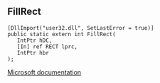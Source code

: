 ## FillRect

```
[DllImport("user32.dll", SetLastError = true)]
public static extern int FillRect(
   IntPtr hDC,
   [In] ref RECT lprc,
   IntPtr hbr
);
```

[Microsoft documentation](https://docs.microsoft.com/en-us/windows/win32/api/winuser/nf-winuser-fillrect)
